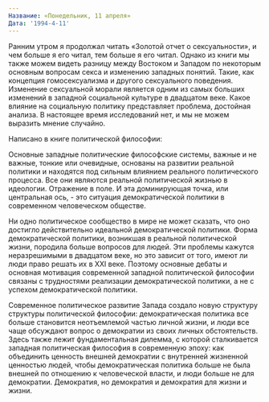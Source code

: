 ```yaml
---
Название: «Понедельник, 11 апреля»
Дата: '1994-4-11'
---
```


Ранним утром я продолжал читать «Золотой отчет о сексуальности», и чем больше я его читал, тем больше я его читал. Однако из книги мы также можем видеть разницу между Востоком и Западом по некоторым основным вопросам секса и изменению западных понятий. Такие, как концепция гомосексуализма и другого сексуального поведения. Изменение сексуальной морали является одним из самых больших изменений в западной социальной культуре в двадцатом веке. Какое влияние на социальную политику представляет проблема, достойная анализа. В настоящее время исследований нет, и мы не можем выразить мнение случайно.

Написано в книге политической философии:

Основные западные политические философские системы, важные и не важные, тонкие или очевидные, основаны на развитии реальной политики и находятся под сильным влиянием реального политического процесса. Все они являются реальной политической жизнью в идеологии. Отражение в поле. И эта доминирующая точка, или центральная ось, - это ситуация демократической политики в современном человеческом обществе.

Ни одно политическое сообщество в мире не может сказать, что оно достигло действительно идеальной демократической политики. Форма демократической политики, возникшая в реальной политической жизни, породила больше вопросов для людей. Эти проблемы кажутся неразрешимыми в двадцатом веке, но это зависит от того, имеют ли люди право решать их в XXI веке. Поэтому основные дебаты и основная мотивация современной западной политической философии связаны с трудностями реализации демократической политики, а не с успехом демократической политики.

Современное политическое развитие Запада создало новую структуру структуры политической философии: демократическая политика все больше становится неотъемлемой частью личной жизни, и люди все чаще обсуждают вопрос о демократии из своих личных обстоятельств. Здесь также лежит фундаментальная дилемма, с которой сталкивается западная политическая философия в современную эпоху: как объединить ценность внешней демократии с внутренней жизненной ценностью людей, чтобы демократическая политика больше не была внешней по отношению к человеческой власти, и люди больше не для демократии. Демократия, но демократия и демократия для жизни и жизни.

